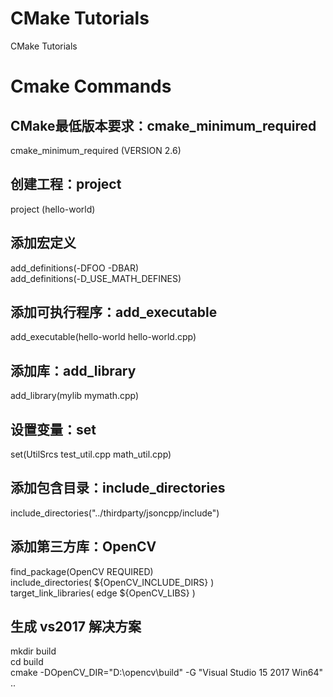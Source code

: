 # CMake Tutorials
CMake Tutorials

# Cmake Commands

## CMake最低版本要求：cmake_minimum_required
cmake_minimum_required (VERSION 2.6)

## 创建工程：project
project (hello-world)

## 添加宏定义
add_definitions(-DFOO -DBAR)  
add_definitions(-D_USE_MATH_DEFINES)  

## 添加可执行程序：add_executable
add_executable(hello-world hello-world.cpp)

## 添加库：add_library
add_library(mylib mymath.cpp)

## 设置变量：set
set(UtilSrcs test_util.cpp math_util.cpp)

## 添加包含目录：include_directories
include_directories("../thirdparty/jsoncpp/include")

## 添加第三方库：OpenCV
find_package(OpenCV REQUIRED)  
include_directories( ${OpenCV_INCLUDE_DIRS} )  
target_link_libraries( edge ${OpenCV_LIBS} )  

## 生成 vs2017 解决方案
mkdir build  
cd build  
cmake -DOpenCV_DIR="D:\opencv\build" -G "Visual Studio 15 2017 Win64" ..  
